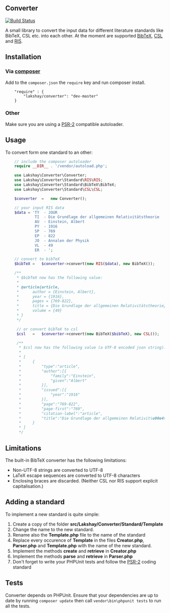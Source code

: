 ## Converter
[![Build Status](https://travis-ci.org/ShadyChars/converter.png?branch=master)](https://travis-ci.org/ShadyChars/converter)

A small library to convert the input data for different literature standards like BibTeX, CSL etc. into each other.
At the moment are supported [BibTeX](http://en.wikipedia.org/wiki/BibTeX "BibTeX"),
[CSL](http://citationstyles.org/ "CSL") and [RIS](http://en.wikipedia.org/wiki/RIS_\(file_format\) "RIS").

## Installation
### Via [composer](http://getcomposer.org/ "composer")
Add to the `composer.json` the `require` key and run composer install.
```
    "require" : {
        "lakshay/converter": "dev-master"
    }
```
### Other
Make sure you are using a
[PSR-2](https://github.com/php-fig/fig-standards/blob/master/accepted/PSR-2-coding-style-guide.md "PSR-2")
compatible autoloader.

## Usage
To convert form one standard to an other:
```php
    // include the composer autoloader
    require __DIR__ . '/vendor/autoload.php';

    use Lakshay\Converter\Converter;
    use Lakshay\Converter\Standard\RIS\RIS;
    use Lakshay\Converter\Standard\BibTeX\BibTeX;
    use Lakshay\Converter\Standard\CSL\CSL;

    $converter  =   new Converter();

    // your input RIS data
    $data = 'TY  - JOUR
             TI  - Die Grundlage der allgemeinen Relativitätstheorie
             AU  - Einstein, Albert
             PY  - 1916
             SP  - 769
             EP  - 822
             JO  - Annalen der Physik
             VL  - 49
             ER  - ';

    // convert to bibTeX
    $bibTeX =   $converter->convert(new RIS($data), new BibTeX());

    /**
     * $bibTeX now has the following value:
     *
     * @article{article,
     *      author = {Einstein, Albert},
     *      year = {1916},
     *      pages = {769-822},
     *      title = {Die Grundlage der allgemeinen Relativitätstheorie},
     *      volume = {49}
     * }
     */

     // or convert bibTeX to csl
     $csl   =   $converter->convert(new BibTeX($bibTeX), new CSL());

     /**
      * $csl now has the following value (a UTF-8 encoded json string):
      *
      * [
      *     {
      *         "type":"article",
      *         "author":[{
      *             "family":"Einstein",
      *             "given":"Albert"
      *         }],
      *         "issued":[{
      *             "year":"1916"
      *         }],
      *         "page":"769-822",
      *         "page-first":"769",
      *         "citation-label":"article",
      *         "title":"Die Grundlage der allgemeinen Relativit\u00e4tstheorie"
      *     }
      * ]
      */

```

## Limitations
The built-in BibTeX converter has the following limitations:

* Non-UTF-8 strings are converted to UTF-8
* LaTeX escape sequences are converted to UTF-8 characters
* Enclosing braces are discarded. (Neither CSL nor RIS support explicit capitalisation.)

## Adding a standard
To implement a new standard is quite simple:

1. Create a copy of the folder **src/Lakshay/Converter/Standard/Template**
2. Change the name to the new standard.
3. Rename also the **Template.php** file to the name of the standard
4. Replace every occurence of **Template** in the files **Creator.php**, **Parser.php** and **Template.php** with the
 name of the new standard.
5. Implement the methods **create** and **retrieve** in **Creator.php**
6. Implement the methods **parse** and **retrieve** in **Parser.php**
7. Don't forget to write your PHPUnit tests and follow the
[PSR-2](https://github.com/php-fig/fig-standards/blob/master/accepted/PSR-2-coding-style-guide.md "PSR-2") coding standard

## Tests

Converter depends on PHPUnit. Ensure that your dependencies are up to date by running `composer update` then call `vendor\bin\phpunit tests` to run all the tests.
